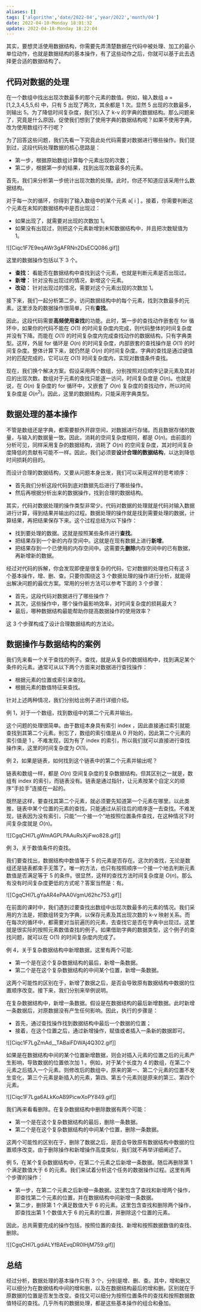 ```yaml
---
aliases: []
tags: ['algorithm','date/2022-04','year/2022','month/04']
date: 2022-04-18-Monday 18:01:32
update: 2022-04-18-Monday 18:22:04
---
```


其实，要想灵活使用数据结构，你需要先弄清楚数据在代码中被处理、加工的最小单位动作，也就是数据结构的基本操作，有了这些动作之后，你就可以基于此去选择更合适的数据结构了。

## 代码对数据的处理

在一个数组中找出出现次数最多的那个元素的数值。例如，输入数组 a = \[1,2,3,4,5,5,6\] 中，只有 5 出现了两次，其余都是 1 次。显然 5 出现的次数最多，则输出 5。为了降低时间复杂度，我们引入了 k-v 的字典的数据结构。那么问题来了，究竟是什么原因，促使我们想到了使用字典的数据结构呢？如果不使用字典，改为使用数组行不行呢？

为了回答这些问题，我们先看一下究竟此处代码需要对数据进行哪些操作。我们提到过，这段代码处理数据的核心思路是：

- 第一步，根据原始数组计算每个元素出现的次数；
- 第二步，根据第一步的结果，找到出现次数最多的元素。

首先，我们来分析第一步统计出现次数的处理。此时，你还不知道应该采用什么数据结构。

对于每一次的循环，你得到了输入数组中的某个元素 a\[ i \] 。接着，你需要判断这个元素在未知的数据结构中是否出现过：

- 如果出现了，就需要对出现的次数加 1。
- 如果没有出现过，则把这个元素新增到未知数据结构中，并且把次数赋值为 1。

![[Ciqc1F7E9eqAWr3gAFRNn2DsECQ086.gif]]

这里的数据操作包括以下 3 个。

- **查找：** 看能否在数据结构中查找到这个元素，也就是判断元素是否出现过。
- **新增：** 针对没有出现过的情况，新增这个元素。
- **改动：** 针对出现过的情况，需要对这个元素出现的次数加 1。

接下来，我们一起分析第二步。访问数据结构中的每个元素，找到次数最多的元素。这里涉及的数据操作很简单，只有**查找**。

因此，这段代码需要**高频使用查找**的功能。此时，第一步的查找动作嵌套在 for 循环中，如果你的代码不能在 $O(1)$ 的时间复杂度内完成，则代码整体的时间复杂度并没有下降。而能在 $O(1)$ 的时间复杂度内完成查找动作的数据结构，只有字典类型。这样，外层 for 循环是 $O(n)$ 的时间复杂度，内部嵌套的查找操作是 $O(1)$ 的时间复杂度。整体计算下来，就仍然是 $O(n)$ 的时间复杂度。字典的查找是通过键值对的匹配完成的，它可以在 $O(1)$ 时间复杂度内，实现对数值条件查找。

现在，我们换个解决方案。假设采用两个数组，分别按照对应顺序记录元素及其对应的出现次数。数组对于元素的查找只能逐一访问，时间复杂度是 $O(n)$。也就是说，在 $O(n)$ 复杂度的 for 循环中，又嵌套了 $O(n)$ 复杂度的查找动作，所以时间复杂度是 $O(n^2)$。因此，这里的数据结构，只能采用字典类型。

## 数据处理的基本操作

不管是数组还是字典，都需要额外开辟空间，对数据进行存储。而且数据存储的数量，与输入的数据量一致。因此，消耗的空间复杂度相同，都是 $O(n)$。由前面的分析可见，同样采用复杂的数据结构，消耗了 $O(n)$ 的空间复杂度，其对时间复杂度降低的贡献有可能不一样。因此，我们必须要**设计合理的数据结构**，以达到降低时间损耗的目的。

而设计合理的数据结构，又要从问题本身出发，我们可以采用这样的思考顺序：

- 首先我们分析这段代码到底对数据先后进行了哪些操作。
- 然后再根据分析出来的数据操作，找到合理的数据结构。

其实，代码对数据处理的操作类型非常少。代码对数据的处理就是代码对输入数据进行计算，得到结果并输出的过程。数据处理的操作就是找到需要处理的数据，计算结果，再把结果保存下来。这个过程总结为以下操作：

- 找到要处理的数据。这就是按照某些条件进行**查找**。
- 把结果存到一个新的内存空间中。这就是在现有数据上进行**新增**。
- 把结果存到一个已使用的内存空间中。这需要先**删除**内存空间中的已有数据，再新增新的数据。

经过对代码的拆解，你会发现即便是很复杂的代码，它对数据的处理也只有这 3 个基本操作，增、删、查。只要你围绕这 3 个数据处理的操作进行分析，就能得出解决问题的最优方案。常用的分析方法可以参考下面的 3 个步骤：

- 首先，这段代码对数据进行了哪些操作？
- 其次，这些操作中，哪个操作最影响效率，对时间复杂度的损耗最大？
- 最后，哪种数据结构最能帮助你提高数据操作的使用效率？

这 3 个步骤构成了设计合理数据结构的方法论。

## 数据操作与数据结构的案例

我们先来看一个关于查找的例子。查找，就是从复杂的数据结构中，找到满足某个条件的元素。通常可从以下两个方面来对数据进行查找操作：

- 根据元素的位置或索引来查找。
- 根据元素的数值特征来查找。

针对上述两种情况，我们分别给出例子进行详细介绍。

例 1，对于一个数组，找到数组中的第二个元素并输出。

这个问题的处理很简单。由于数组本身具有索引 index ，因此直接通过索引就能查找到其第二个元素。别忘了，数组的索引值是从 0 开始的，因此第二个元素的索引值是 1 。不难发现，因为有了 index 的索引，所以我们就可以直接进行查找操作来，这里的时间复杂度为 $O(1)$。

例 2，如果是链表，如何找到这个链表中的第二个元素并输出呢？

链表和数组一样，都是 $O(n)$ 空间复杂度的复杂数据结构。但其区别之一就是，数组有 index 的索引，而链表没有。链表是通过指针，让元素按某个自定义的顺序“手拉手”连接在一起的。

既然是这样，要查找其第二个元素，就必须要先知道第一个元素在哪里。以此类推，链表中某个位置的元素的查找，只能通过从前往后的顺序逐一去查找。不难发现，链表因为没有索引，只能“一个接一个”地按照位置条件查找，在这种情况下时间复杂度就是 $O (n)$。

![[CgqCHl7LgWmAGPLPAAuRsXjiFwo828.gif]]

例 3，关于数值条件的查找。

我们要查找出，数据结构中数值等于 5 的元素是否存在。这次的查找，无论是数组还是链表都束手无策了。唯一的方法，也只有按照顺序一个接一个地去判断元素数值是否满足等于 5 的条件。很显然，这样的查找方法时间复杂度是 $O(n)$。那么有没有时间复杂度更低的方式呢？答案当然是：有。

![[CgqCHl7LgYaAR4ePAA0VgmU62hc753.gif]]

在前面的课时中，我们遇到过要查找出数组中出现次数最多的元素的情况。我们采用的方法是，把数组转变为字典，以保存元素及其出现次数的 k-v 映射关系。而在每次的循环中，都需要对当前遍历的元素，去查找它是否在字典中出现过。这里就是很实际的按照元素数值查找的例子。如果借助字典的数据类型，这个例子的查找问题，就可以在 O(1) 的时间复杂度内完成了。

例 4，关于复杂数据结构中新增数据，这里有两个可能.

- 第一个是在这个复杂数据结构的最后，新增一条数据。
- 第二个是在这个复杂数据结构的中间某个位置，新增一条数据。

这两个可能性的区别在于，新增了数据之后，是否会导致原有数据结构中数据的位置顺序改变。接下来，我们分别来举例说明。

在复杂数据结构中，新增一条数据。假设是在数据结构的最后新增数据。此时新增一条数据后，对原数据没有产生任何影响。因此，执行的步骤是：

- 首先，通过查找操作找到数据结构中最后一个数据的位置；
- 接着，在这个位置之后，通过新增操作，赋值或者插入一条新的数据即可。

![[Ciqc1F7LgZmAd__TABaiFDWAj4Q302.gif]]

如果是在数据结构中间的某个位置新增数据，则会对插入元素的位置之后的元素产生影响，导致数据的位置依次加 1 。例如，对于某个长度为 4 的数组，在第二个元素之后插入一个元素。则修改后的数组中，原来的第一、第二个元素的位置不发生变化，第三个元素是新插入的元素，第四、第五个元素则是原来的第三、第四个元素。

![[Ciqc1F7Lga6ALkKoAB9PicwXoPY849.gif]]

我们再来看看删除。在复杂数据结构中删除数据有两个可能：

- 第一个是在这个复杂数据结构的最后，删除一条数据。
- 第二个是在这个复杂数据结构的中间某个位置，删除一条数据。

这两个可能性的区别在于，删除了数据之后，是否会导致原有数据结构中数据的位置顺序改变。由于删除操作和新增操作高度类似，我们就不再举详细阐述了。

例 5，在某个复杂数据结构中，在第二个元素之后新增一条数据。随后再删除第 1 个满足数值大于 6 的元素。我们来试着分析这个任务的数据操作过程。这里有两个步骤的操作：

- 第一步，在第二个元素之后新增一条数据。这里包含了查找和新增两个操作，即查找第二个元素的位置，并在数据结构中间新增一条数据。
- 第二步，删除第 1 个满足数值大于 6 的元素。这里包含查找和删除两个操作，即查找出第 1 个数值大于 6 的元素的位置，并删除这个位置的元素。

因此，总共需要完成的操作包括，按照位置的查找、新增和按照数据数值的查找、删除。

![[CgqCHl7LgdiALYfBAEvqDR0lHjM759.gif]]

## 总结

经过分析，数据处理的基本操作只有 3 个，分别是增、删、查。其中，增和删又可以细分为在数据结构中间的增和删，以及在数据结构最后的增和删。区别就在于原数据的位置是否发生改变。查找又可以细分为按照位置条件的查找和按照数据数值特征的查找。几乎所有的数据处理，都是这些基本操作的组合和叠加。
